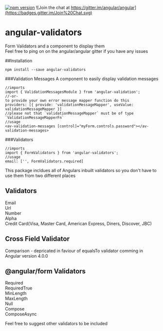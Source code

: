 
[![npm version](https://badge.fury.io/js/angular-validators.svg)](https://badge.fury.io/js/angular-validators)
![Join the chat at https://gitter.im/angular/angular](https://badges.gitter.im/Join%20Chat.svg)
# angular-validators
Form Validators and a component to display them  
Feel free to ping on on the angular/angular gitter if you have any issues

##Installation
```
npm install --save angular-validators
```
###Validation Messages
A component to easily display validation messages
```
//imports
import { ValidationMessagesModule } from 'angular-validation';
//-or-
to provide your own error message mapper function do this
providers: [{ provide: 'validationMessageMapper', useValue: validationMessageMapper }]
//please not that `validationMessageMapper` must be of type `ValidationMessageMapperFn`
//usage
<av-validation-messages [control]="myForm.controls.password"></av-validation-messages>
```
###Validators
```
//imports
import { FormValidators } from 'angular-validators';
//usage
email: ['', FormValidators.required]
```

This package incldues all of Angulars inbuilt validators so you don't have to use them from two different places

 Validators       
--------------
Email         
Url      
Number     
Alpha    
Credit Card(Visa, Master Card, American Express, Diners, Discover, JBC)

Cross Field Validator
------
Comparison - depricated in faviour of equalsTo validator comming in Angular version 4.0.0

@angular/form Validators
--------------
Required      
RequiredTrue  
MinLength      
MaxLength     
Null         
Compose      
ComposeAsync 

Feel free to suggest other validators to be included 
